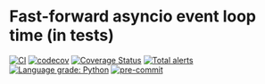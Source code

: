 # Fast-forward asyncio event loop time (in tests)

[![CI](https://github.com/nolar/looptime/workflows/Thorough%20tests/badge.svg)](https://github.com/nolar/looptime/actions/workflows/thorough.yaml)
[![codecov](https://codecov.io/gh/nolar/looptime/branch/main/graph/badge.svg)](https://codecov.io/gh/nolar/looptime)
[![Coverage Status](https://coveralls.io/repos/github/nolar/looptime/badge.svg?branch=main)](https://coveralls.io/github/nolar/looptime?branch=main)
[![Total alerts](https://img.shields.io/lgtm/alerts/g/nolar/looptime.svg?logo=lgtm&logoWidth=18)](https://lgtm.com/projects/g/nolar/looptime/alerts/)
[![Language grade: Python](https://img.shields.io/lgtm/grade/python/g/nolar/looptime.svg?logo=lgtm&logoWidth=18)](https://lgtm.com/projects/g/nolar/looptime/context:python)
[![pre-commit](https://img.shields.io/badge/pre--commit-enabled-brightgreen?logo=pre-commit&logoColor=white)](https://github.com/pre-commit/pre-commit)
